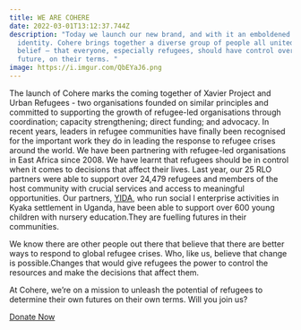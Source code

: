 ```yaml
---
title: WE ARE COHERE
date: 2022-03-01T13:12:37.744Z
description: "Today we launch our new brand, and with it an emboldened sense of
  identity. Cohere brings together a diverse group of people all united in one
  belief – that everyone, especially refugees, should have control over their
  future, on their terms. "
image: https://i.imgur.com/QbEYaJ6.png
---
```

<!--StartFragment-->

The launch of Cohere marks the coming together of Xavier Project and Urban Refugees - two organisations founded on similar principles and committed to supporting the growth of refugee-led organisations through coordination; capacity strengthening; direct funding; and advocacy. In recent years, leaders in refugee communities have finally been recognised for the important work they do in leading the response to refugee crises around the world. We have been partnering with refugee-led organisations in East Africa since 2008. We have learnt that refugees should be in control when it comes to decisions that affect their lives. Last year, our 25 RLO partners were able to support over 24,479 refugees and members of the host community with crucial services and access to meaningful opportunities. Our partners, [YIDA](https://reframe.network/profile.php?org=YIDA), who run social l enterprise activities in Kyaka settlement in Uganda, have been able to support over 600 young children with nursery education.They are fuelling futures in their communities. 

We know there are other people out there that believe that there are better ways to respond to global refugee crises. Who, like us, believe that change is possible.Changes that would give refugees the power to control the resources and make the decisions that affect them. 

At Cohere, we’re on a mission to unleash the potential of refugees to determine their own futures on their own terms. Will you join us? 

[Donate Now](http://eepurl.com/hVLcTb)

<!--EndFragment-->